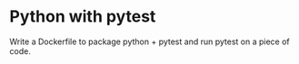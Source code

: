 # Python with pytest

Write a Dockerfile to package python + pytest and run pytest on a piece of code.
